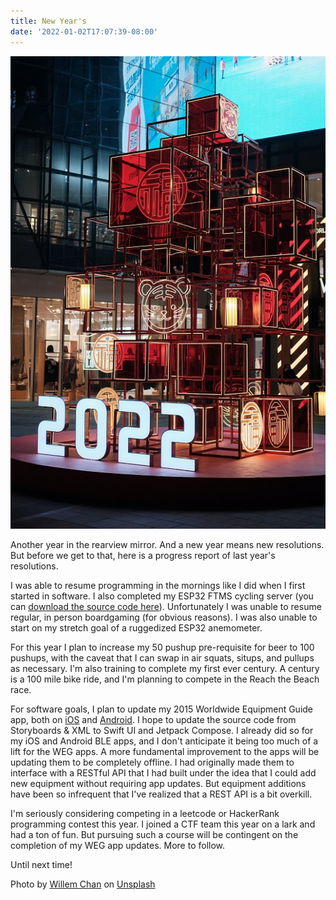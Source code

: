 ```yaml
---
title: New Year's
date: '2022-01-02T17:07:39-08:00'
---
```

![2022](/assets/images/2022.jpg)

Another year in the rearview mirror.  And a new year means new resolutions.  But before we get to that, here is a progress report of last year's resolutions. 

 I was able to resume programming in the mornings like I did when I first started in software.  I also completed my ESP32 FTMS cycling server (you can [download the source code here](https://github.com/jamesjmtaylor/esp32-ftms-server)).  Unfortunately I was unable to resume regular, in person boardgaming (for obvious reasons).  I was also unable to start on my stretch goal of a ruggedized ESP32 anemometer.  

For this year I plan to increase my 50 pushup pre-requisite for beer to 100 pushups, with the caveat that I can swap in air squats, situps, and pullups as necessary. I'm also training to complete my first ever century.  A century is a 100 mile bike ride, and I'm planning to compete in the Reach the Beach race.  

For software goals, I plan to update my 2015 Worldwide Equipment Guide app, both on [iOS](https://apps.apple.com/us/app/worldwide-equipment-guide-2015/id1392413944) and [Android](https://play.google.com/store/apps/details?id=com.jamestaylor.weg&hl=en_US&gl=US).  I hope to update the source code from Storyboards & XML to Swift UI and Jetpack Compose.  I already did so for my iOS and Android BLE apps, and I don't anticipate it being too much of a lift for the WEG apps.  A more fundamental improvement to the apps will be updating them to be completely offline.  I had originally made them to interface with a RESTful API that I had built under the idea that I could add new equipment without requiring app updates.  But equipment additions have been so infrequent that I've realized that a REST API is a bit overkill.  

I'm seriously considering competing in a leetcode or HackerRank programming contest this year. I joined a CTF team this year on a lark and had a ton of fun.  But pursuing such a course will be contingent on the completion of my WEG app updates.  More to follow.

Until next time!

Photo by <a href="https://unsplash.com/@willem_c?utm_source=unsplash&utm_medium=referral&utm_content=creditCopyText">Willem Chan</a> on <a href="https://unsplash.com/s/photos/2022?utm_source=unsplash&utm_medium=referral&utm_content=creditCopyText">Unsplash</a>
